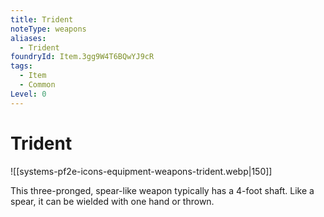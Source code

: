 ```yaml
---
title: Trident
noteType: weapons
aliases:
  - Trident
foundryId: Item.3gg9W4T6BQwYJ9cR
tags:
  - Item
  - Common
Level: 0
---
```


# Trident
![[systems-pf2e-icons-equipment-weapons-trident.webp|150]]

This three-pronged, spear-like weapon typically has a 4-foot shaft. Like a spear, it can be wielded with one hand or thrown.
